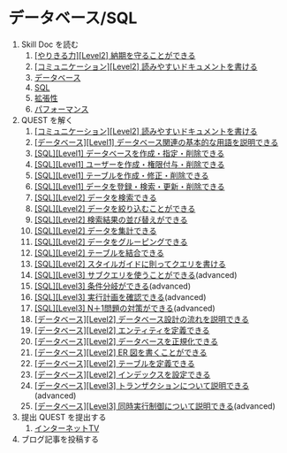 # データベース/SQL

1. Skill Doc を読む
   1. [[やりきる力][Level2] 納期を守ることができる](/skilldoc/conceptual_skills/grit/DEADLINE.md)
   2. [[コミュニケーション][Level2] 読みやすいドキュメントを書ける](/skilldoc/human_skills/communication/DOCUMENTATION.md)
   3. [データベース](/skilldoc/technologies/DATABASE.md)
   4. [SQL](/skilldoc/technologies/SQL.md)
   5. [拡張性](/skilldoc/technical_skills/scalability/README.md)
   6. [パフォーマンス](/skilldoc/technical_skills/performance/README.md)
2. QUEST を解く
   1. [[コミュニケーション][Level2] 読みやすいドキュメントを書ける](/quest/human_skills/communication/DOCUMENTATION.md)
   2. [[データベース][Level1] データベース関連の基本的な用語を説明できる](/quest/technologies/database/BASIC.md)
   3. [[SQL][Level1] データベースを作成・指定・削除できる](/quest/technologies/sql/DATABASE.md)
   4. [[SQL][Level1] ユーザーを作成・権限付与・削除できる](/quest/technologies/sql/USER.md)
   5. [[SQL][Level1] テーブルを作成・修正・削除できる](/quest/technologies/sql/TABLE.md)
   6. [[SQL][Level1] データを登録・検索・更新・削除できる](/quest/technologies/sql/DATA.md)
   7. [[SQL][Level2] データを検索できる](/quest/technologies/sql/SELECT.md)
   8. [[SQL][Level2] データを絞り込むことができる](/quest/technologies/sql/WHERE.md)
   9. [[SQL][Level2] 検索結果の並び替えができる](/quest/technologies/sql/ORDER.md)
   10. [[SQL][Level2] データを集計できる](/quest/technologies/sql/AGGREGATE.md)
   11. [[SQL][Level2] データをグルーピングできる](/quest/technologies/sql/GROUP.md)
   12. [[SQL][Level2] テーブルを結合できる](/quest/technologies/sql/JOIN.md)
   13. [[SQL][Level2] スタイルガイドに則ってクエリを書ける](/quest/technologies/sql/STYLE_GUIDE.md)
   14. [[SQL][Level3] サブクエリを使うことができる](/quest/technologies/sql/SUBQUERY.md)(advanced)
   15. [[SQL][Level3] 条件分岐ができる](/quest/technologies/sql/CASE.md)(advanced)
   16. [[SQL][Level3] 実行計画を確認できる](/quest/technologies/sql/EXPLAIN.md)(advanced)
   17. [[SQL][Level3] N＋1問題の対策ができる](/quest/technologies/sql/NONE.md)(advanced)
   18. [[データベース][Level2] データベース設計の流れを説明できる](/quest/technologies/database/FLOW.md)
   19. [[データベース][Level2] エンティティを定義できる](/quest/technologies/database/ENTITY.md)
   20. [[データベース][Level2] データベースを正規化できる](/quest/technologies/database/NORMALIZATION.md)
   21. [[データベース][Level2] ER 図を書くことができる](/quest/technologies/database/ER_DIAGRAM.md)
   22. [[データベース][Level2] テーブルを定義できる](/quest/technologies/database/TABLE_DEFINITION.md)
   23. [[データベース][Level2] インデックスを設定できる](/quest/technologies/database/INDEX.md)
   24. [[データベース][Level3] トランザクションについて説明できる](/quest/technologies/database/TRANSACTION.md)(advanced)
   25. [[データベース][Level3] 同時実行制御について説明できる](/quest/technologies/database/LOCK.md)(advanced)
3. 提出 QUEST を提出する
   1. [インターネットTV](/quest/technologies/database/INTERNET_TV.md)
4. ブログ記事を投稿する